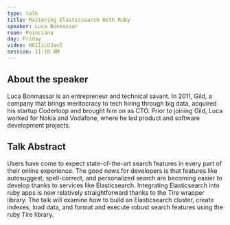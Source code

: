 ```yaml
---
type: talk
title: Mastering Elasticsearch With Ruby
speaker: Luca Bonmassar
room: Poinciana
day: Friday
video: H81IiLUJavI
session: 11:10 AM
---
```


## About the speaker

Luca Bonmassar is an entrepreneur and technical savant. In 2011, Gild, a company that brings meritocracy to tech hiring through big data, acquired his startup Coderloop and brought him on as CTO. Prior to joining Gild, Luca worked for Nokia and Vodafone, where he led product and software development projects.

## Talk Abstract

Users have come to expect state-of-the-art search features in every part of their online experience. The good news for developers is that features like autosuggest, spell-correct, and personalized search are becoming easier to develop thanks to services like Elasticsearch. Integrating Elasticsearch into ruby apps is now relatively straightforward thanks to the Tire wrapper library. The talk will examine how to build an Elasticsearch cluster, create indexes, load data, and format and execute robust search features using the ruby Tire library.
